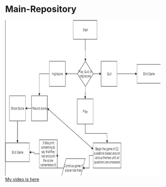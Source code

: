 # Main-Repository
<img src="Diagram.PNG" height="500" width="500">
<a href ="https://youtu.be/GReQy5DpWTE
">My video is here</a>
